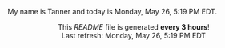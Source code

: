 My name is Tanner and today is Monday, May 26, 5:19 PM EDT.

<p align="center">This <i>README</i> file is generated <b>every 3 hours</b>!</br>Last refresh: Monday, May 26, 5:19 PM EDT<br /></p>
